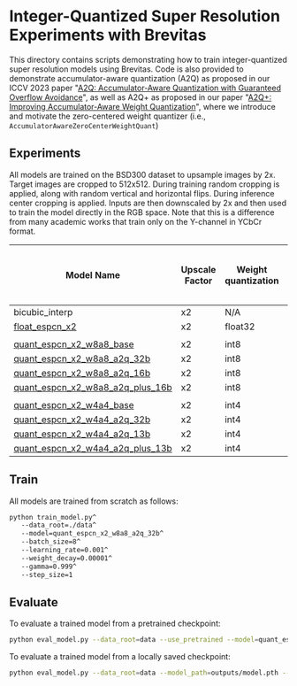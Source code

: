 # Integer-Quantized Super Resolution Experiments with Brevitas

This directory contains scripts demonstrating how to train integer-quantized super resolution models using Brevitas.
Code is also provided to demonstrate accumulator-aware quantization (A2Q) as proposed in our ICCV 2023 paper "[A2Q: Accumulator-Aware Quantization with Guaranteed Overflow Avoidance](https://arxiv.org/abs/2308.13504)", as well as A2Q+ as proposed in our paper "[A2Q+: Improving Accumulator-Aware Weight Quantization](https://arxiv.org/abs/2401.10432)", where we introduce and motivate the zero-centered weight quantizer (i.e., `AccumulatorAwareZeroCenterWeightQuant`)

## Experiments

All models are trained on the BSD300 dataset to upsample images by 2x.
Target images are cropped to 512x512.
During training random cropping is applied, along with random vertical and horizontal flips.
During inference center cropping is applied.
Inputs are then downscaled by 2x and then used to train the model directly in the RGB space.
Note that this is a difference from many academic works that train only on the Y-channel in YCbCr format.

| Model Name | Upscale Factor | Weight quantization | Activation quantization | Peak Signal-to-Noise Ratio |
|-----------------------------|----------------|---------------------|-------------------------|----------------------------|
| bicubic_interp | x2 | N/A | N/A | 28.71 |
| [float_espcn_x2](https://github.com/Xilinx/brevitas/releases/download/super_res_r1/float_espcn_x2-2f85a454.pth) | x2 | float32 | float32 | 31.03 |
||
| [quant_espcn_x2_w8a8_base](https://github.com/Xilinx/brevitas/releases/download/super_res_r1/quant_espcn_x2_w8a8_base-f761e4a1.pth) | x2 | int8 | (u)int8 | 30.96 |
| [quant_espcn_x2_w8a8_a2q_32b](https://github.com/Xilinx/brevitas/releases/download/super_res_r1/quant_espcn_x2_w8a8_a2q_32b-85470d9b.pth) | x2 | int8 | (u)int8 | 30.79 |
| [quant_espcn_x2_w8a8_a2q_16b](https://github.com/Xilinx/brevitas/releases/download/super_res_r1/quant_espcn_x2_w8a8_a2q_16b-f9e1da66.pth) | x2 | int8 | (u)int8 | 30.56 |
| [quant_espcn_x2_w8a8_a2q_plus_16b](https://github.com/Xilinx/brevitas/releases/download/super_res_r2/quant_espcn_x2_w8a8_a2q_plus_16b-0ddf46f1.pth) | x2 | int8 | (u)int8 | 31.24 |
||
| [quant_espcn_x2_w4a4_base](https://github.com/Xilinx/brevitas/releases/download/super_res_r1/quant_espcn_x2_w4a4_base-80658e6d.pth) | x2 | int4 | (u)int4 | 30.30 |
| [quant_espcn_x2_w4a4_a2q_32b](https://github.com/Xilinx/brevitas/releases/download/super_res_r1/quant_espcn_x2_w4a4_a2q_32b-8702a412.pth) | x2 | int4 | (u)int4 | 30.27 |
| [quant_espcn_x2_w4a4_a2q_13b](https://github.com/Xilinx/brevitas/releases/download/super_res_r1/quant_espcn_x2_w4a4_a2q_13b-9fff234e.pth) | x2 | int4 | (u)int4 | 30.24 |
| [quant_espcn_x2_w4a4_a2q_plus_13b](https://github.com/Xilinx/brevitas/releases/download/super_res_r2/quant_espcn_x2_w4a4_a2q_plus_13b-6e6d55f0.pth) | x2 | int4 | (u)int4 | 30.95 |


## Train

All models are trained from scratch as follows:
 ```bash
python train_model.py^
    --data_root=./data^
    --model=quant_espcn_x2_w8a8_a2q_32b^
    --batch_size=8^
    --learning_rate=0.001^
    --weight_decay=0.00001^
    --gamma=0.999^
    --step_size=1
 ```

## Evaluate

To evaluate a trained model from a pretrained checkpoint:
```bash
python eval_model.py --data_root=data --use_pretrained --model=quant_espcn_x2_w8a8_a2q_32b
```

To evaluate a trained model from a locally saved checkpoint:
```bash
python eval_model.py --data_root=data --model_path=outputs/model.pth --model=quant_espcn_x2_w8a8_a2q_32b
```
